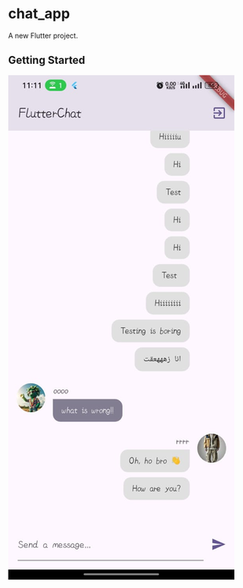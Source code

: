 # chat_app

A new Flutter project.

## Getting Started

<img src="assets/images/chatApp1.jpg" alt="Description" hight="300" />

